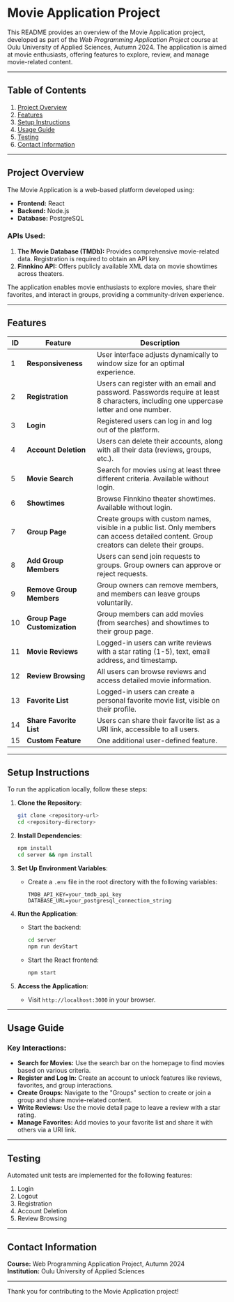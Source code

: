 # Movie Application Project

This README provides an overview of the Movie Application project, developed as part of the *Web Programming Application Project* course at Oulu University of Applied Sciences, Autumn 2024. The application is aimed at movie enthusiasts, offering features to explore, review, and manage movie-related content.

---

## Table of Contents
1. [Project Overview](#project-overview)
2. [Features](#features)
3. [Setup Instructions](#setup-instructions)
4. [Usage Guide](#usage-guide)
5. [Testing](#testing)
6. [Contact Information](#contact-information)

---

## Project Overview

The Movie Application is a web-based platform developed using:
- **Frontend:** React
- **Backend:** Node.js
- **Database:** PostgreSQL

### APIs Used:
1. **The Movie Database (TMDb):** Provides comprehensive movie-related data. Registration is required to obtain an API key.
2. **Finnkino API:** Offers publicly available XML data on movie showtimes across theaters.

The application enables movie enthusiasts to explore movies, share their favorites, and interact in groups, providing a community-driven experience.

---

## Features

| **ID** | **Feature**                  | **Description**                                                                 |
|--------|-------------------------------|---------------------------------------------------------------------------------|
| 1      | **Responsiveness**           | User interface adjusts dynamically to window size for an optimal experience.   |
| 2      | **Registration**             | Users can register with an email and password. Passwords require at least 8 characters, including one uppercase letter and one number. |
| 3      | **Login**                    | Registered users can log in and log out of the platform.                       |
| 4      | **Account Deletion**         | Users can delete their accounts, along with all their data (reviews, groups, etc.). |
| 5      | **Movie Search**             | Search for movies using at least three different criteria. Available without login. |
| 6      | **Showtimes**                | Browse Finnkino theater showtimes. Available without login.                    |
| 7      | **Group Page**               | Create groups with custom names, visible in a public list. Only members can access detailed content. Group creators can delete their groups. |
| 8      | **Add Group Members**        | Users can send join requests to groups. Group owners can approve or reject requests. |
| 9      | **Remove Group Members**     | Group owners can remove members, and members can leave groups voluntarily.    |
| 10     | **Group Page Customization** | Group members can add movies (from searches) and showtimes to their group page. |
| 11     | **Movie Reviews**            | Logged-in users can write reviews with a star rating (1-5), text, email address, and timestamp. |
| 12     | **Review Browsing**          | All users can browse reviews and access detailed movie information.            |
| 13     | **Favorite List**            | Logged-in users can create a personal favorite movie list, visible on their profile. |
| 14     | **Share Favorite List**      | Users can share their favorite list as a URI link, accessible to all users.    |
| 15     | **Custom Feature**           | One additional user-defined feature.                                           |

---

## Setup Instructions

To run the application locally, follow these steps:

1. **Clone the Repository**:
   ```bash
   git clone <repository-url>
   cd <repository-directory>
   ```

2. **Install Dependencies**:
   ```bash
   npm install
   cd server && npm install
   ```

3. **Set Up Environment Variables**:
   - Create a `.env` file in the root directory with the following variables:
     ```
     TMDB_API_KEY=your_tmdb_api_key
     DATABASE_URL=your_postgresql_connection_string
     ```

4. **Run the Application**:
   - Start the backend:
     ```bash
     cd server
     npm run devStart
     ```
   - Start the React frontend:
     ```bash
     npm start
     ```

5. **Access the Application**:
   - Visit `http://localhost:3000` in your browser.

---

## Usage Guide

### Key Interactions:
- **Search for Movies:** Use the search bar on the homepage to find movies based on various criteria.
- **Register and Log In:** Create an account to unlock features like reviews, favorites, and group interactions.
- **Create Groups:** Navigate to the "Groups" section to create or join a group and share movie-related content.
- **Write Reviews:** Use the movie detail page to leave a review with a star rating.
- **Manage Favorites:** Add movies to your favorite list and share it with others via a URI link.

---

## Testing

Automated unit tests are implemented for the following features:
1. Login
2. Logout
3. Registration
4. Account Deletion
5. Review Browsing

---


## Contact Information

**Course:** Web Programming Application Project, Autumn 2024  
**Institution:** Oulu University of Applied Sciences

---

Thank you for contributing to the Movie Application project!

